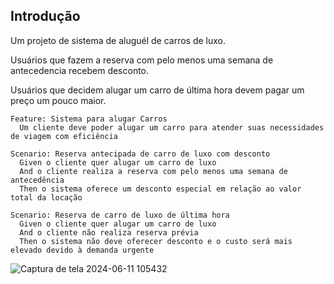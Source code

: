 ## Introdução

  Um projeto de sistema de aluguél de carros de luxo.
  
  Usuários que fazem a reserva com pelo menos uma semana de antecedencia recebem desconto.
  
  Usuários que decidem alugar um carro de última hora devem pagar um preço um pouco maior.

  ```
  Feature: Sistema para alugar Carros
    Um cliente deve poder alugar um carro para atender suas necessidades de viagem com eficiência

  Scenario: Reserva antecipada de carro de luxo com desconto
    Given o cliente quer alugar um carro de luxo
    And o cliente realiza a reserva com pelo menos uma semana de antecedência
    Then o sistema oferece um desconto especial em relação ao valor total da locação

  Scenario: Reserva de carro de luxo de última hora
    Given o cliente quer alugar um carro de luxo
    And o cliente não realiza reserva prévia
    Then o sistema não deve oferecer desconto e o custo será mais elevado devido à demanda urgente
  ```
![Captura de tela 2024-06-11 105432](https://github.com/GabrielVDantas/AF_BDD_GabrielVDantas_224033/assets/133148307/a14eb25d-ad4f-4172-8591-95784c37d990)
